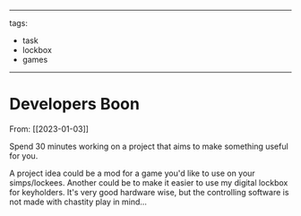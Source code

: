 
---
tags:
  - task
  - lockbox
  - games
---

# Developers Boon

From: [[2023-01-03]]

Spend 30 minutes working on a project that aims to make something useful for you. 

A project idea could be a mod for a game you'd like to use on your simps/lockees. Another could be to make it easier to use my digital lockbox for keyholders. It's very good hardware wise, but the controlling software is not made with chastity play in mind…